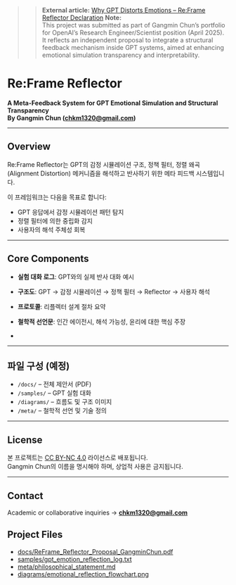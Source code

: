 > > **External article:** [Why GPT Distorts Emotions – Re:Frame Reflector Declaration](https://medium.com/@chkm1320/why-gpt-distorts-emotions-6288fd08294d)
> **Note:**  
> This project was submitted as part of Gangmin Chun’s portfolio for OpenAI’s Research Engineer/Scientist position (April 2025).  
> It reflects an independent proposal to integrate a structural feedback mechanism inside GPT systems, aimed at enhancing emotional simulation transparency and interpretability.  

# Re:Frame Reflector  
**A Meta-Feedback System for GPT Emotional Simulation and Structural Transparency**  
**By Gangmin Chun (chkm1320@gmail.com)**  

---

## Overview

Re:Frame Reflector는 GPT의 감정 시뮬레이션 구조, 정책 필터, 정렬 왜곡(Alignment Distortion) 메커니즘을 해석하고 반사하기 위한 메타 피드백 시스템입니다.

이 프레임워크는 다음을 목표로 합니다:
- GPT 응답에서 감정 시뮬레이션 패턴 탐지
- 정렬 필터에 의한 중립화 감지
- 사용자의 해석 주체성 회복

---

## Core Components

- **실험 대화 로그**: GPT와의 실제 반사 대화 예시  
- **구조도**: GPT → 감정 시뮬레이션 → 정책 필터 → Reflector → 사용자 해석  
- **프로토콜**: 리플렉터 설계 절차 요약  
- **철학적 선언문**: 인간 에이전시, 해석 가능성, 윤리에 대한 핵심 주장

- 

---

## 파일 구성 (예정)

- `/docs/` – 전체 제안서 (PDF)  
- `/samples/` – GPT 실험 대화  
- `/diagrams/` – 흐름도 및 구조 이미지  
- `/meta/` – 철학적 선언 및 기술 정의

---

## License

본 프로젝트는 [CC BY-NC 4.0](https://creativecommons.org/licenses/by-nc/4.0/) 라이선스로 배포됩니다.  
Gangmin Chun의 이름을 명시해야 하며, 상업적 사용은 금지됩니다.

---

## Contact

Academic or collaborative inquiries → **chkm1320@gmail.com**

## Project Files

- [docs/ReFrame_Reflector_Proposal_GangminChun.pdf](docs/ReFrame_Reflector_Proposal_GangminChun.pdf)
- [samples/gpt_emotion_reflection_log.txt](samples/gpt_emotion_reflection_log.txt)
- [meta/philosophical_statement.md](meta/philosophical_statement.md)
- [diagrams/emotional_reflection_flowchart.png](diagrams/emotional_reflection_flowchart.png)

